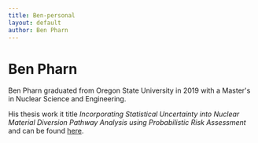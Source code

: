 ```yaml
---
title: Ben-personal
layout: default
author: Ben Pharn
---
```

Ben Pharn
================================

Ben Pharn graduated from Oregon State University in 2019 with a Master's in Nuclear Science and Engineering.

His thesis work it title *Incorporating Statistical Uncertainty into Nuclear Material Diversion Pathway Analysis using Probabilistic Risk Assessment* and can be found [here](https://ir.library.oregonstate.edu/concern/graduate_thesis_or_dissertations/cn69m9553).